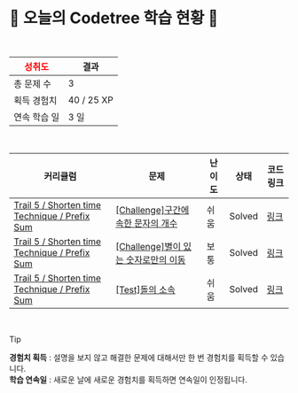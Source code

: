# 🌲 오늘의 Codetree 학습 현황 🌲

<br />

| <span style="color:red;display:block;text-align:center;"> **성취도**</span> | 결과 |
|---|---|
| 총 문제 수 | 3 |
| 획득 경험치 | 40 / 25 XP |
| 연속 학습 일 | 3 일 |

<br />

|커리큘럼|문제|난이도|상태|코드 링크|
|---|---|---|---|---|
|[Trail 5 / Shorten time Technique / Prefix Sum](https://www.codetree.ai/trail-info/intermediate-mid/)|[[Challenge]구간에 속한 문자의 개수](https://www.codetree.ai/trails/complete/curated-cards/challenge-the-number-of-characters-in-the-interval/)|쉬움|Solved|[링크](https://github.com/SungJuyeon/codetree/blob/main/250910/%EA%B5%AC%EA%B0%84%EC%97%90%20%EC%86%8D%ED%95%9C%20%EB%AC%B8%EC%9E%90%EC%9D%98%20%EA%B0%9C%EC%88%98/the-number-of-characters-in-the-interval.java)|
|[Trail 5 / Shorten time Technique / Prefix Sum](https://www.codetree.ai/trail-info/intermediate-mid/)|[[Challenge]별이 있는 숫자로만의 이동](https://www.codetree.ai/trails/complete/curated-cards/challenge-move-to-numbers-with-star/)|보통|Solved|[링크](https://github.com/SungJuyeon/codetree/blob/main/250910/%EB%B3%84%EC%9D%B4%20%EC%9E%88%EB%8A%94%20%EC%88%AB%EC%9E%90%EB%A1%9C%EB%A7%8C%EC%9D%98%20%EC%9D%B4%EB%8F%99/move-to-numbers-with-star.java)|
|[Trail 5 / Shorten time Technique / Prefix Sum](https://www.codetree.ai/trail-info/intermediate-mid/)|[[Test]돌의 소속](https://www.codetree.ai/trails/complete/curated-cards/test-belonging-to-a-rock/)|쉬움|Solved|[링크](https://github.com/SungJuyeon/codetree/blob/main/250910/%EB%8F%8C%EC%9D%98%20%EC%86%8C%EC%86%8D/belonging-to-a-rock.java)|


<br />

> [!TIP]
> **경험치 획득** : 설명을 보지 않고 해결한 문제에 대해서만 한 번 경험치를 획득할 수 있습니다.  
> **학습 연속일** : 새로운 날에 새로운 경험치를 획득하면 연속일이 인정됩니다.

